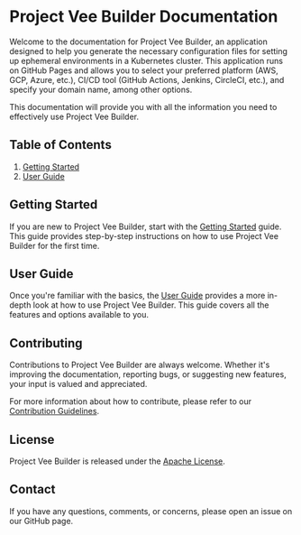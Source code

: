 # Project Vee Builder Documentation

Welcome to the documentation for Project Vee Builder, an application designed to help you generate the necessary configuration files for setting up ephemeral environments in a Kubernetes cluster. This application runs on GitHub Pages and allows you to select your preferred platform (AWS, GCP, Azure, etc.), CI/CD tool (GitHub Actions, Jenkins, CircleCI, etc.), and specify your domain name, among other options.

This documentation will provide you with all the information you need to effectively use Project Vee Builder.

## Table of Contents

1. [Getting Started](getting-started.md)
2. [User Guide](user-guide.md)

## Getting Started

If you are new to Project Vee Builder, start with the [Getting Started](getting-started.md) guide. This guide provides step-by-step instructions on how to use Project Vee Builder for the first time.

## User Guide

Once you're familiar with the basics, the [User Guide](user-guide.md) provides a more in-depth look at how to use Project Vee Builder. This guide covers all the features and options available to you.

## Contributing

Contributions to Project Vee Builder are always welcome. Whether it's improving the documentation, reporting bugs, or suggesting new features, your input is valued and appreciated.

For more information about how to contribute, please refer to our [Contribution Guidelines](../CONTRIBUTING.md).

## License

Project Vee Builder is released under the [Apache License](../LICENSE).

## Contact

If you have any questions, comments, or concerns, please open an issue on our GitHub page.
